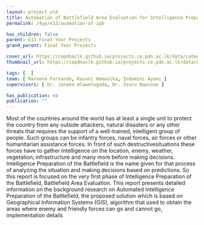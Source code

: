 ```yaml
---
layout: project_old
title: Automation of Battlefield Area Evaluation for Intelligence Preparation of the Battlefield
permalink: /4yp/e13/auomation-of-ipb

has_children: false
parent: E13 Final Year Projects
grand_parent: Final Year Projects

cover_url: https://cepdnaclk.github.io/projects.ce.pdn.ac.lk/data/categories/4yp/cover_page.jpg
thumbnail_url: https://cepdnaclk.github.io/projects.ce.pdn.ac.lk/data/categories/4yp/thumbnail.jpg

tags: [	 ]
team: [ Mareena Fernando, Kasuni Hemasika, Indumini Ayomi ]
supervisors: [ Dr. Janaka Alawatugoda, Dr. Isuru Nawinne ]

has_publication: no
publication: ""
---
```


Most of the countries around the world has at least a single unit to protect the country from any outside attackers, natural disasters or any other threats that requires the support of a well-trained, intelligent group of people. Such groups can be infantry forces, naval forces, air forces or other humanitarian assistance forces. In front of such destructivesituations  these forces have to gather intelligence on the location, enemy, weather, vegetation, infrastructure and many more before making decisions. Intelligence Preparation of the Battlefield is the name given for that process of analyzing the situation and making decisions based on predictions. So this report is focused on the very first phase of Intelligence Preparation of the Battlefield, Battlefield Area Evaluation. This report presents detailed information on the background research on Automated Intelligence Preparation of the Battlefield, the proposed solution which is based on Geographical Information Systems (GIS), algorithm that used to obtain the areas where enemy and friendly forces can go and cannot go, implementation details
